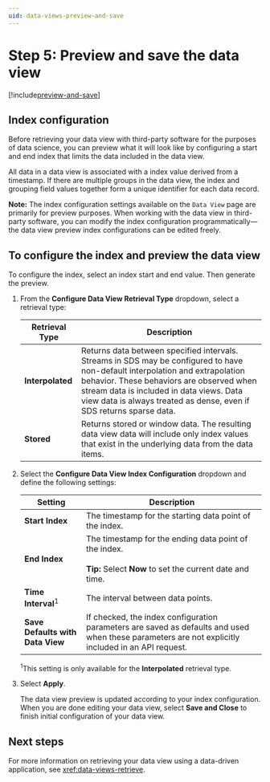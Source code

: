 ```yaml
---
uid: data-views-preview-and-save
---
```


# Step 5: Preview and save the data view

[!include[preview-and-save](_includes/preview-and-save.md)]

## Index configuration

Before retrieving your data view with third-party software for the purposes of data science, you can preview what it will look like by configuring a start and end index that limits the data included in the data view.

All data in a data view is associated with a index value derived from a timestamp. If there are multiple groups in the data view, the index and grouping field values together form a unique identifier for each data record.

**Note:** The index configuration settings available on the `Data View` page are primarily for preview purposes. When working with the data view in third-party software, you can modify the index configuration programmatically—the data view preview index configurations can be edited freely.

## To configure the index and preview the data view

To configure the index, select an index start and end value. Then generate the preview.

1. From the **Configure Data View Retrieval Type** dropdown, select a retrieval type:

	| Retrieval Type | Description |
	|--|--|
	| **Interpolated** | Returns data between specified intervals. Streams in SDS may be configured to have non-default interpolation and extrapolation behavior. These behaviors are observed when stream data is included in data views. Data view data is always treated as dense, even if SDS returns sparse data. |
	| **Stored** | Returns stored or window data. The resulting data view data will include only index values that exist in the underlying data from the data items. |

1. Select the **Configure Data View Index Configuration** dropdown and define the following settings:

	| Setting | Description | 
	|--|--|
	| **Start Index** | The timestamp for the starting data point of the index. |
	| **End Index** | The timestamp for the ending data point of the index.<br><br>**Tip:** Select **Now** to set the current date and time. |
	| **Time Interval**<sup>1</sup> | The interval between data points. |
	| **Save Defaults with Data View** | If checked, the index configuration parameters are saved as defaults and used when these parameters are not explicitly included in an API request. |

	<sup>1</sup>This setting is only available for the **Interpolated** retrieval type. 

1. Select **Apply**.

	The data view preview is updated according to your index configuration. When you are done editing your data view, select **Save and Close** to finish initial configuration of your data view.

## Next steps

For more information on retrieving your data view using a data-driven application, see <xref:data-views-retrieve>. 

